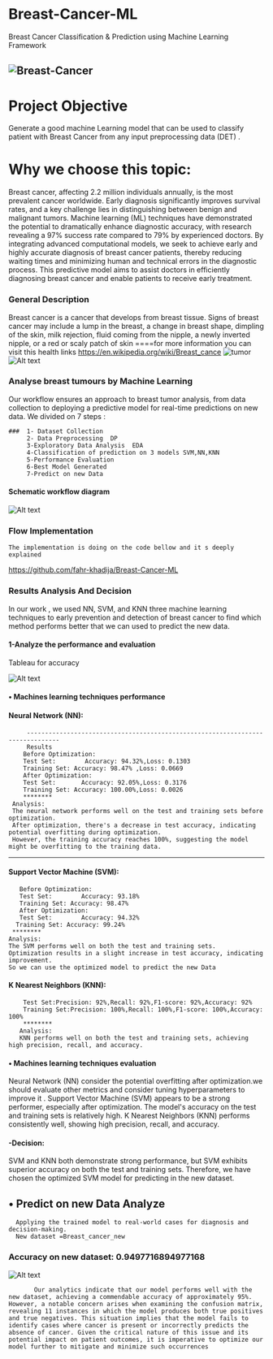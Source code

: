 # Breast-Cancer-ML
Breast Cancer Classification & Prediction using Machine Learning Framework
## ![Breast-Cancer](https://tse4.mm.bing.net/th?id=OIP.2ickM6j-W8NcEtf5LYG8JQHaEK&pid=Api&P=0&h=900)

# Project Objective 
Generate a good machine Learning model that can be used to classify patient with Breast Cancer from any input preprocessing data (DET) .

# Why we choose this topic:

Breast cancer, affecting 2.2 million individuals annually, is the most prevalent cancer worldwide. Early 
diagnosis significantly improves survival rates, and a key challenge lies in distinguishing between benign and malignant tumors. 
Machine learning (ML) techniques have demonstrated the potential to dramatically enhance diagnostic accuracy, with research revealing a 97% success rate compared to 79% by experienced doctors.
By integrating advanced computational models, we seek to  achieve early and highly accurate diagnosis of breast cancer patients, thereby reducing waiting times and minimizing human and technical errors in the diagnostic process. This predictive model aims to assist doctors in efficiently diagnosing breast cancer and enable patients to receive early treatment.

 ### General Description
Breast cancer is a cancer that develops from breast tissue. Signs of breast cancer may include a lump in the breast, a change in breast shape, dimpling of the skin, milk rejection, fluid coming from the nipple, a newly inverted nipple, or a red or scaly patch of skin ====for more information you can visit this health links https://en.wikipedia.org/wiki/Breast_cance
![tumor](image.png)  
![Alt text](image-5.png)
### Analyse breast tumours by Machine Learning 
Our workflow ensures an approach to breast tumor analysis, from data collection to deploying a predictive model for real-time predictions on new data. We divided on 7 steps :

    ###  1- Dataset Collection  
         2- Data Preprocessing  DP
         3-Exploratory Data Analysis  EDA
         4-Classification of prediction on 3 models SVM,NN,KNN
         5-Performance Evaluation  
         6-Best Model Generated 
         7-Predict on new Data 
  #### Schematic workflow diagram
![Alt text](image-2.png)

### Flow Implementation 
    The implementation is doing on the code bellow and it s deeply explained 
https://github.com/fahr-khadija/Breast-Cancer-ML
### Results Analysis And Decision
In our work , we used NN, SVM, and KNN three machine learning techniques to early prevention and detection of breast cancer to find which method performs better that we can used to predict the new data. 

  #### 1-Analyze the performance and evaluation 
 Tableau for accuracy 

![Alt text](image-3.png)

  
   #### • Machines learning techniques performance 

   ####  Neural Network (NN):
         -------------------------------------------------------------------------------
         Results
        Before Optimization:
        Test Set:        Accuracy: 94.32%,Loss: 0.1303
        Training Set: Accuracy: 98.47% ,Loss: 0.0669
        After Optimization:
        Test Set:       Accuracy: 92.05%,Loss: 0.3176
        Training Set: Accuracy: 100.00%,Loss: 0.0026
        ********
     Analysis:
     The neural network performs well on the test and training sets before optimization.
     After optimization, there's a decrease in test accuracy, indicating potential overfitting during optimization. 
     However, the training accuracy reaches 100%, suggesting the model might be overfitting to the training data.
-------------------------------------------------------------------------------
 
 ####  Support Vector Machine (SVM):
       Before Optimization:
       Test Set:        Accuracy: 93.18%
       Training Set: Accuracy: 98.47%
       After Optimization:
       Test Set:        Accuracy: 94.32%
      Training Set: Accuracy: 99.24%
     ********
    Analysis:
    The SVM performs well on both the test and training sets.
    Optimization results in a slight increase in test accuracy, indicating improvement.
    So we can use the optimized model to predict the new Data 

 ####  K Nearest Neighbors (KNN):
        Test Set:Precision: 92%,Recall: 92%,F1-score: 92%,Accuracy: 92%
        Training Set:Precision: 100%,Recall: 100%,F1-score: 100%,Accuracy: 100%
        ********
       Analysis:
       KNN performs well on both the test and training sets, achieving high precision, recall, and accuracy.
   
#### • Machines learning techniques evaluation 
Neural Network (NN) consider the potential overfitting after optimization.we should evaluate 
 other metrics and consider tuning hyperparameters to improve it .
Support Vector Machine (SVM) appears to be a strong performer, especially after optimization.
The model's accuracy on the test and training sets is relatively high.
K Nearest Neighbors (KNN) performs consistently well, showing high precision, recall, and accuracy.  

   #### -Decision:
SVM and KNN both demonstrate strong performance, but SVM exhibits superior accuracy on both the test and training sets. 
Therefore, we have chosen the optimized SVM model for predicting in the new dataset. 

## • Predict on new Data Analyze
      
      Applying the trained model to real-world cases for diagnosis and decision-making.  
      New dataset =Breast_cancer_new
      
   ###  Accuracy on new dataset: 0.9497716894977168 
   ![Alt text](image-4.png)

           Our analytics indicate that our model performs well with the new dataset, achieving a commendable accuracy of approximately 95%. However, a notable concern arises when examining the confusion matrix, revealing 11 instances in which the model produces both true positives and true negatives. This situation implies that the model fails to identify cases where cancer is present or incorrectly predicts the absence of cancer. Given the critical nature of this issue and its potential impact on patient outcomes, it is imperative to optimize our model further to mitigate and minimize such occurrences



